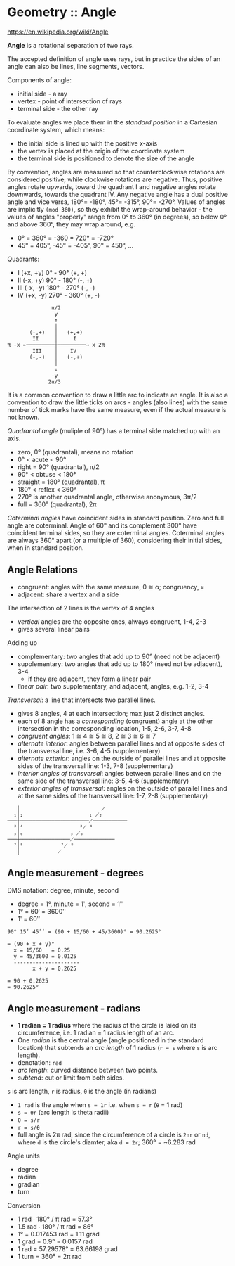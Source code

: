 # Geometry :: Angle

https://en.wikipedia.org/wiki/Angle

**Angle** is a rotational separation of two rays.

The accepted definition of angle uses rays, but in practice the sides of an angle can also be lines, line segments, vectors.

Components of angle:
- initial side - a ray
- vertex - point of intersection of rays
- terminal side - the other ray

To evaluate angles we place them in the *standard position* in a Cartesian coordinate system, which means:
- the initial side is lined up with the positive x-axis
- the vertex is placed at the origin of the coordinate system
- the terminal side is positioned to denote the size of the angle

By convention, angles are measured so that counterclockwise rotations are considered positive, while clockwise rotations are negative. Thus, positive angles rotate upwards, toward the quadrant I and negative angles rotate downwards, towards the quadrant IV. Any negative angle has a dual positive angle and vice versa, 180°= -180°, 45°= -315°, 90°= -270°. Values of angles are implicitly `(mod 360)`, so they exhibit the wrap-around behavior - the values of angles "properly" range from 0° to 360° (in degrees), so below 0° and above 360°, they may wrap around, e.g.
- 0° = 360° = -360 = 720° = -720°
- 45° = 405°, -45° = -405°, 90° = 450°, …

Quadrants:
- I    (+x, +y)     0° -  90°   (+, +)
- II   (-x, +y)    90° - 180°   (-, +)
- III  (-x, -y)   180° - 270°   (-, -)
- IV   (+x, -y)   270° - 360°   (+, -)

```
              π/2
               y
               ↑
               │
       (-,+)   │   (+,+)
        II     │     I
π -x ←─────────┼─────────→ x 2π
        III    │    IV
       (-,-)   │   (-,+)
               │
               ↓
              -y
             2π/3
```


It is a common convention to draw a little arc to indicate an angle. It is also a convention to draw the little ticks on arcs - angles (also lines) with the same number of tick marks have the same measure, even if the actual measure is not known.

*Quadrantal angle* (muliple of 90°) has a terminal side matched up with an axis.

- zero, 0° (quadrantal), means no rotation
- 0° < acute < 90°
- right = 90° (quadrantal), π/2
- 90° < obtuse < 180°
- straight = 180° (quadrantal), π
- 180° < reflex < 360°
- 270° is another quadrantal angle, otherwise anonymous, 3π/2
- full = 360° (quadrantal), 2π

*Coterminal angles* have coincident sides in standard position. Zero and full angle are coterminal. Angle of 60° and its complement 300° have coincident terminal sides, so they are coterminal angles. Coterminal angles are always 360° apart (or a multiple of 360), considering their initial sides, when in standard position.

## Angle Relations

- congruent: angles with the same measure, θ ≅ α; congruency, `≅`
- adjacent: share a vertex and a side

The intersection of 2 lines is the vertex of 4 angles
- *vertical* angles are the opposite ones, always congruent, 1-4, 2-3
- gives several linear pairs

Adding up
- complementary: two angles that add up to 90° (need not be adjacent)
- supplementary: two angles that add up to 180° (need not be adjacent), 3-4
  - if they are adjacent, they form a linear pair
- *linear pair*: two supplementary, and adjacent, angles, e.g. 1-2, 3-4

*Transversal*: a line that intersects two parallel lines.
- gives 8 angles, 4 at each intersection; max just 2 distinct angles.
- each of 8 angle has a *corresponding* (congruent) angle at the other intersection in the corresponding location, 1-5, 2-6, 3-7, 4-8
- *congruent angles*: 1 ≅ 4 ≅ 5 ≅ 8, 2 ≅ 3 ≅ 6 ≅ 7
- *alternate interior*: angles between parallel lines and at opposite sides of the transversal line, i.e. 3-6, 4-5 (supplementary)
- *alternate exterior*: angles on the outside of parallel lines and at opposite sides of the transversal line: 1-3, 7-8 (supplementary)
- *interior angles of transversal*: angles between parallel lines and on the same side of the transversal line: 3-5, 4-6 (supplementary)
- *exterior angles of transversal*: angles on the outside of parallel lines and at the same sides of the transversal line: 1-7, 2-8 (supplementary)


```
   │                          ⟋
  ₁│₂                     ₁ ⟋₂
───┼──────────────────────⟋───────────
  ³│⁴                  ³⟋ ⁴
  ₅│₆               ₅ ⟋₆
───┼────────────────⟋─────────────
  ⁷│⁸            ⁷⟋ ⁸
   │            ⟋
```

## Angle measurement - degrees

DMS notation: degree, minute, second
- degree = 1°, minute = 1ʹ, second = 1ʹʹ
- 1° = 60ʹ = 3600ʹʹ
- 1ʹ = 60ʹʹ

```
90° 15ʹ 45ʹʹ = (90 + 15/60 + 45/3600)° = 90.2625°

= (90 + x + y)°
  x = 15/60   = 0.25
  y = 45/3600 = 0.0125
  ---------------------
        x + y = 0.2625

= 90 + 0.2625
= 90.2625°
```

## Angle measurement - radians

- **1 radian = 1 radius**
  where the radius of the circle is laied on its circumference, 
  i.e. 1 radian = 1 radius length of an arc.
- One *radian* is the central angle (angle positioned in the standard location) that subtends an *arc length* of 1 radius (`r = s` where `s` is arc length).
- denotation: `rad`
- *arc length*: curved distance between two points.
- *subtend*: cut or limit from both sides.

`s` is arc length, `r` is radius, `θ` is the angle (in radians)
- `1 rad` is the angle when `s = 1r` i.e. when `s = r` (`θ` = 1 rad)
- `s = θr` (arc length is theta radii)
- `θ = s/r`
- `r = s/θ`
- full angle is 2π rad, since the circumference of a circle is `2πr` or `πd`, where `d` is the circle's diamter, aka `d = 2r`; 360° = ~6.283 rad


Angle units
- degree
- radian
- gradian
- turn

Conversion
- 1 rad ∙ 180° / π rad = 57.3°
- 1.5 rad ∙ 180° / π rad = 86°
- 1° = 0.017453 rad = 1.11 grad
- 1 grad = 0.9° = 0.0157 rad
- 1 rad = 57.29578° = 63.66198 grad
- 1 turn = 360° = 2π rad
